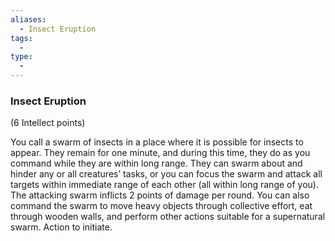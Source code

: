 ```yaml
---
aliases:
  - Insect Eruption
tags:
  - 
type:
  - 
---
```

### Insect Eruption

(6 Intellect points)

You call a swarm of insects in a place where it is possible for insects to appear. They remain for one minute, and during this time, they do as you command while they are within long range. They can swarm about and hinder any or all creatures’ tasks, or you can focus the swarm and attack all targets within immediate range of each other (all within long range of you). The attacking swarm inflicts 2 points of damage per round. You can also command the swarm to move heavy objects through collective effort, eat through wooden walls, and perform other actions suitable for a supernatural swarm. Action to initiate.